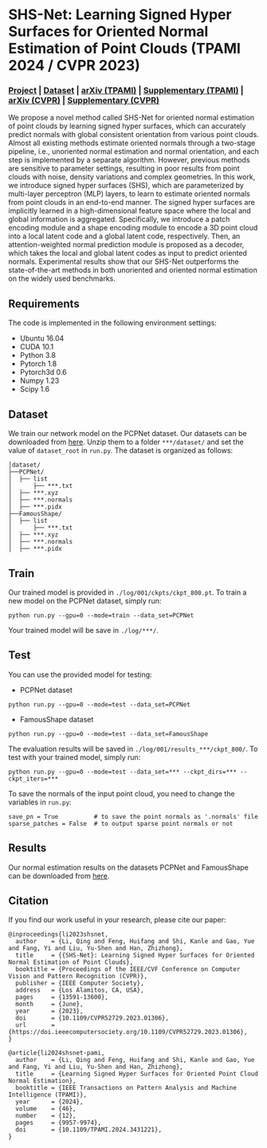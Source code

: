 # SHS-Net: Learning Signed Hyper Surfaces for Oriented Normal Estimation of Point Clouds (TPAMI 2024 / CVPR 2023)

### **[Project](https://leoqli.github.io/SHS-Net/) | [Dataset](https://drive.google.com/drive/folders/1eNpDh5ivE7Ap1HkqCMbRZpVKMQB1TQ6H?usp=share_link) | [arXiv (TPAMI)](https://arxiv.org/abs/2305.05873v2) | [Supplementary (TPAMI)](https://drive.google.com/file/d/1sElnfmWJl4nlq9exfjIkm3J1gdQPranf/view?usp=drive_link) | [arXiv (CVPR)](https://arxiv.org/abs/2305.05873v1) | [Supplementary (CVPR)](https://drive.google.com/file/d/14JMlS62uogc5yooYBzo81zO2eu6ohfd2/view?usp=sharing)**

We propose a novel method called SHS-Net for oriented normal estimation of point clouds by learning signed hyper surfaces, which can accurately predict normals with global consistent orientation from various point clouds. Almost all existing methods estimate oriented normals through a two-stage pipeline, i.e., unoriented normal estimation and normal orientation, and each step is implemented by a separate algorithm. However, previous methods are sensitive to parameter settings, resulting in poor results from point clouds with noise, density variations and complex geometries. In this work, we introduce signed hyper surfaces (SHS), which are parameterized by multi-layer perceptron (MLP) layers, to learn to estimate oriented normals from point clouds in an end-to-end manner. The signed hyper surfaces are implicitly learned in a high-dimensional feature space where the local and global information is aggregated. Specifically, we introduce a patch encoding module and a shape encoding module to encode a 3D point cloud into a local latent code and a global latent code, respectively. Then, an attention-weighted normal prediction module is proposed as a decoder, which takes the local and global latent codes as input to predict oriented normals. Experimental results show that our SHS-Net outperforms the state-of-the-art methods in both unoriented and oriented normal estimation on the widely used benchmarks.

## Requirements

The code is implemented in the following environment settings:
- Ubuntu 16.04
- CUDA 10.1
- Python 3.8
- Pytorch 1.8
- Pytorch3d 0.6
- Numpy 1.23
- Scipy 1.6

## Dataset
We train our network model on the PCPNet dataset.
Our datasets can be downloaded from [here](https://drive.google.com/drive/folders/1eNpDh5ivE7Ap1HkqCMbRZpVKMQB1TQ6H?usp=share_link).
Unzip them to a folder `***/dataset/` and set the value of `dataset_root` in `run.py`.
The dataset is organized as follows:
```
│dataset/
├──PCPNet/
│  ├── list
│      ├── ***.txt
│  ├── ***.xyz
│  ├── ***.normals
│  ├── ***.pidx
├──FamousShape/
│  ├── list
│      ├── ***.txt
│  ├── ***.xyz
│  ├── ***.normals
│  ├── ***.pidx
```

## Train
Our trained model is provided in `./log/001/ckpts/ckpt_800.pt`.
To train a new model on the PCPNet dataset, simply run:
```
python run.py --gpu=0 --mode=train --data_set=PCPNet
```
Your trained model will be save in `./log/***/`.

## Test
You can use the provided model for testing:
- PCPNet dataset
```
python run.py --gpu=0 --mode=test --data_set=PCPNet
```
- FamousShape dataset
```
python run.py --gpu=0 --mode=test --data_set=FamousShape
```
The evaluation results will be saved in `./log/001/results_***/ckpt_800/`.
To test with your trained model, simply run:
```
python run.py --gpu=0 --mode=test --data_set=*** --ckpt_dirs=*** --ckpt_iters=***
```
To save the normals of the input point cloud, you need to change the variables in `run.py`:
```
save_pn = True          # to save the point normals as '.normals' file
sparse_patches = False  # to output sparse point normals or not
```

## Results
Our normal estimation results on the datasets PCPNet and FamousShape can be downloaded from [here](https://drive.google.com/drive/folders/1O606EGHrZaDnlOcH1iQD9GbHEINF2-ox?usp=sharing).

## Citation
If you find our work useful in your research, please cite our paper:

    @inproceedings{li2023shsnet,
      author    = {Li, Qing and Feng, Huifang and Shi, Kanle and Gao, Yue and Fang, Yi and Liu, Yu-Shen and Han, Zhizhong},
      title     = {{SHS-Net}: Learning Signed Hyper Surfaces for Oriented Normal Estimation of Point Clouds},
      booktitle = {Proceedings of the IEEE/CVF Conference on Computer Vision and Pattern Recognition (CVPR)},
      publisher = {IEEE Computer Society},
      address   = {Los Alamitos, CA, USA},
      pages     = {13591-13600},
      month     = {June},
      year      = {2023},
      doi       = {10.1109/CVPR52729.2023.01306},
      url       = {https://doi.ieeecomputersociety.org/10.1109/CVPR52729.2023.01306},
    }

    @article{li2024shsnet-pami,
      author    = {Li, Qing and Feng, Huifang and Shi, Kanle and Gao, Yue and Fang, Yi and Liu, Yu-Shen and Han, Zhizhong},
      title     = {Learning Signed Hyper Surfaces for Oriented Point Cloud Normal Estimation},
      booktitle = {IEEE Transactions on Pattern Analysis and Machine Intelligence (TPAMI)},
      year      = {2024},
      volume    = {46},
      number    = {12},
      pages     = {9957-9974},
      doi       = {10.1109/TPAMI.2024.3431221},
    }
